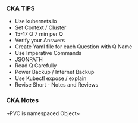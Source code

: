 ### CKA TIPS

- Use kubernets.io
- Set Context / Cluster
- 15-17 Q 7 min per Q
- Verify your Answers
- Create Yaml file for each Question with Q Name
- Use Imperative Commands
- JSONPATH
- Read Q Carefully
- Power Backup / Internet Backup
- Use Kubectl expose / explain
- Revise Short - Notes and Reviews

### CKA Notes

~PVC is namespaced Object~
